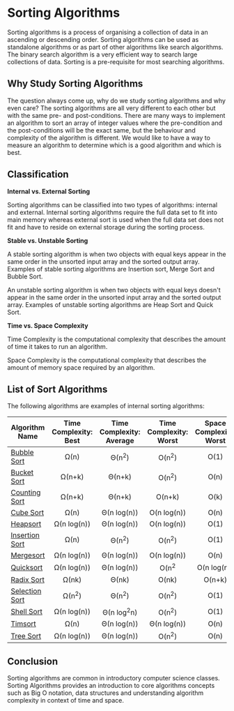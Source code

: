 # Sorting Algorithms
Sorting algorithms is a process of organising a collection of data in an ascending or descending order. Sorting algorithms can be used as standalone algorithms or as part of other algorithms like search algorithms. The binary search algorithm is a very efficient way to search large collections of data. Sorting is a pre-requisite for most searching algorithms.

## Why Study Sorting Algorithms
The question always come up, why do we study sorting algorithms and why even care? The sorting algorithms are all very different to each other but with the same pre- and post-conditions. There are many ways to implement an algorithm to sort an array of integer values where the pre-condition and the post-conditions will be the exact same, but the behaviour and complexity of the algorithm is different. We would like to have a way to measure an algorithm to determine which is a good algorithm and which is best.

## Classification
**Internal vs. External Sorting**

Sorting algorithms can be classified into two types of algorithms: internal and external. Internal sorting algorithms require the full data set to fit into main memory whereas external sort is used when the full data set does not fit and have to reside on external storage during the sorting process.

**Stable vs. Unstable Sorting**

A stable sorting algorithm is when two objects with equal keys appear in the same order in the unsorted input array and the sorted output array. Examples of stable sorting algorithms are Insertion sort, Merge Sort and Bubble Sort.

An unstable sorting algorithm is when two objects with equal keys doesn't appear in the same order in the unsorted input array and the sorted output array. Examples of unstable sorting algorithms are Heap Sort and Quick Sort.

**Time vs. Space Complexity**

Time Complexity is the computational complexity that describes the amount of time it takes to run an algorithm.

Space Complexity is the computational complexity that describes the amount of memory space required by an algorithm.

## List of Sort Algorithms
The following algorithms are examples of internal sorting algorithms:

| Algorithm Name | Time Complexity: Best | Time Complexity: Average | Time Complexity: Worst | Space Complexity: Worst |
| --- | :---: | :---: | :---: | :---: |
| [Bubble Sort](BubbleSort.md) | Ω(n) | Θ(n<sup>2</sup>) | O(n<sup>2</sup>) | O(1) |
| [Bucket Sort](BucketSort.md) | Ω(n+k) | Θ(n+k) | O(n<sup>2</sup>) |  O(n) |
| [Counting Sort](CountingSort.md) | Ω(n+k) | Θ(n+k) | O(n+k) | O(k) |
| [Cube Sort](CubeSort.md) | Ω(n) | Θ(n log(n)) | O(n log(n)) | O(n) |
| [Heapsort](Heapsort.md) | Ω(n log(n)) | Θ(n log(n)) | O(n log(n)) | O(1) |
| [Insertion Sort](InsertionSort.md) | Ω(n) | Θ(n<sup>2</sup>) | O(n<sup>2</sup>) | O(1) |
| [Mergesort](Mergesort.md) | Ω(n log(n)) | Θ(n log(n)) | O(n log(n)) | O(n) |
| [Quicksort](Quicksort.md) | Ω(n log(n)) | Θ(n log(n)) | O(n<sup>2</sup> | O(n log(n)) |
| [Radix Sort](RadixSort.md) | Ω(nk) | Θ(nk) | O(nk) | O(n+k) |
| [Selection Sort](SelectionSort.md) | Ω(n<sup>2</sup>) | Θ(n<sup>2</sup>) | O(n<sup>2</sup>) | O(1) |
| [Shell Sort](ShellSort.md) | Ω(n log(n)) | Θ(n log<sup>2</sup>n)  | O(n<sup>2</sup>) | O(1) |
| [Timsort](Timsort.md) | Ω(n) | Θ(n log(n)) | Θ(n log(n)) | O(n) |
| [Tree Sort](TreeSort.md) | Ω(n log(n))  | Θ(n log(n)) | O(n<sup>2</sup>) | O(n) |

## Conclusion
Sorting algorithms are common in introductory computer science classes. Sorting Algorithms provides an introduction to core algorithms concepts such as Big O notation, data structures and understanding algorithm complexity in context of time and space.
